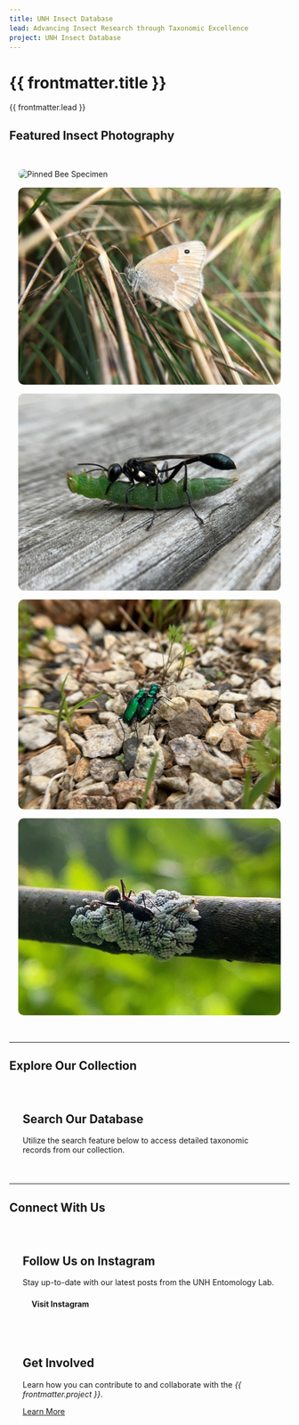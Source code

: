```yaml
---
title: UNH Insect Database
lead: Advancing Insect Research through Taxonomic Excellence
project: UNH Insect Database
---
```


<div class="relative homepage-header py-10 px-8 rounded-b-lg mb-8 shadow-lg">
  <div class="max-w-4xl mx-auto text-center">
    <h1 class="text-4xl font-extrabold tracking-wide animate-fade-in">{{ frontmatter.title }}</h1>
    <p class="mt-3 text-lg italic opacity-90">{{ frontmatter.lead }}</p>
  </div>
</div>

<style>
@keyframes fade-in {
  from { opacity: 0; transform: translateY(-10px); }
  to { opacity: 1; transform: translateY(0); }
}
.animate-fade-in { animation: fade-in 0.8s ease-out; }

/* Header Styling */
.homepage-header {
  background: linear-gradient(to bottom, var(--color-header-footer-bg), rgba(1, 61, 122, 0.1));
  color: var(--color-header-footer-text);
}
.dark .homepage-header {
  background: linear-gradient(to bottom, var(--color-header-footer-bg), rgba(22, 33, 54, 0.2));
}

/* Image Grid */
.image-gallery {
  display: grid;
  grid-template-columns: repeat(auto-fit, minmax(250px, 1fr));
  gap: 1rem;
  margin: 2rem auto;
  max-width: 1000px;
  padding: 1rem;
}
.image-gallery img {
  width: 100%;
  height: auto;
  border-radius: 10px;
  box-shadow: var(--shadow-md);
  transition: transform 0.3s ease, box-shadow 0.3s ease;
}
.image-gallery img:hover {
  transform: scale(1.05);
  box-shadow: var(--shadow-lg);
}

/* Card Design */
.card {
  background: linear-gradient(135deg, var(--neutral-bg), var(--color-base-muted));
  border: 1px solid var(--color-base-border);
  border-radius: 12px;
  padding: 1.5rem;
  box-shadow: var(--shadow-md);
  transition: transform 0.3s ease, box-shadow 0.3s ease;
}
.card:hover {
  transform: scale(1.05);
  box-shadow: var(--shadow-lg);
}
</style>

## Featured Insect Photography

<div class="image-gallery">
  <img src="/src/assets/images/Insects/NCSU_0025626_Head_View_3X.jpg" alt="Pinned Bee Specimen">
  <img src="/src/assets/images/Insects/Owen1.jpg" alt="Butterfly in Grass">
  <img src="/src/assets/images/Insects/Owen2.jpg" alt="Parasitic Wasp with Caterpillar">
  <img src="/src/assets/images/Insects/Owen3.jpg" alt="Metallic Green Tiger Beetle">
  <img src="/src/assets/images/Insects/Owen4.jpg" alt="Ant on Tree Branch">
</div>

---

## Explore Our Collection
<div class="card">
  <h2 class="text-2xl font-bold mb-4">Search Our Database</h2>
  <p>Utilize the search feature below to access detailed taxonomic records from our collection.</p>
  <autocomplete-otu class="w-full max-w-lg mx-auto my-4"/>
</div>

---

## Connect With Us
<div class="grid grid-cols-1 md:grid-cols-2 gap-8">
  
  <!-- Instagram Link Card -->
  <div class="card">
    <h2 class="text-2xl font-bold mb-4">Follow Us on Instagram</h2>
    <p>Stay up-to-date with our latest posts from the UNH Entomology Lab.</p>  
    <a href="https://www.instagram.com/unhentomologycollection" target="_blank"
       style="display: inline-block; background-color: var(--color-primary); color: var(--color-primary-content); padding: 0.5rem 1rem; border-radius: 4px; text-decoration: none; font-weight: bold;">
      Visit Instagram
    </a>
  </div>

  <!-- Get Involved Card -->
  <div class="card">
    <h2 class="text-2xl font-bold mb-4">Get Involved</h2>
    <p>Learn how you can contribute to and collaborate with the <em>{{ frontmatter.project }}</em>.</p>
    <a href="/about" class="text-blue-500 hover:underline">Learn More</a>
  </div>

</div>
